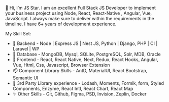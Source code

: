 👋 Hi, I’m JS Star.
I am an excellent Full Stack JS Developer to implement your business project using Node, React, React-Native , Angular, Vue, JavaScript.
I always make sure to deliver within the requirements in the timeline.  I have 6+ years of development experience.

My Skill Set:
- 👀 Backend - Node | Express JS | Nest JS, Python | Django, PHP | CI | Laravel | WP
- 🌱 Database - MongoDB, Mysql, SQLite, PostgreSQL, Solr, MDB, Oracle
- 💞️ Frontend - React, React Native, Next, Redux, React Hooks, Angular, Vue, Html, Css, Javascript, Browser Extension
- 📫 Component Library Skills - AntD, MaterialUI, React Bootstrap, Semantic UI
- 👋 3rd Party Library experience - Lodash, Moments, Formik, form, Styled Components, Enzyme, React Intl, React Chart, React Map
- ✨ Other Skills - Git, Github, Figma, PSD, Invision, Zeplin, Docker
